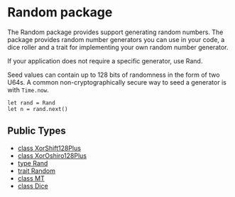 # Random package

The Random package provides support generating random numbers. The package
provides random number generators you can use in your code, a dice roller and
a trait for implementing your own random number generator.

If your application does not require a specific generator, use Rand.

Seed values can contain up to 128 bits of randomness in the form of two U64s.
A common non-cryptographically secure way to seed a generator is with
`Time.now`.

```pony
let rand = Rand
let n = rand.next()
```


## Public Types

* [class XorShift128Plus](random-XorShift128Plus.md)
* [class XorOshiro128Plus](random-XorOshiro128Plus.md)
* [type Rand](random-Rand.md)
* [trait Random](random-Random.md)
* [class MT](random-MT.md)
* [class Dice](random-Dice.md)
